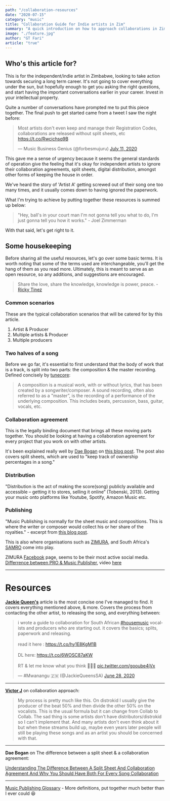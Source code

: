 ```yaml
---
path: "/collaboration-resources"
date: "2020-07-15"
category: "music"
title: "Collaboration Guide for Indie artists in Zim"
summary: "A quick introduction on how to approach collaborations in Zimbabwe."
image: "./feature.jpg"
author: "GT Fari"
article: "true"
---
```


## Who's this article for?

This is for the independent/indie artist in Zimbabwe, looking to take action towards securing a long term career. 
It's not going to cover everything under the sun, but hopefully enough to get you asking the right questions, and start having the important conversations earlier in your career. Invest in your intellectual property.

Quite a number of conversations have prompted me to put this piece together. The final push to get started came from a tweet I saw the night before: 

<blockquote class="twitter-tweet"><p lang="en" dir="ltr">Most artists don&#39;t even keep and manage their Registration Codes, collaborations are released without split sheets, etc <a href="https://t.co/Rwcichsq9B">https://t.co/Rwcichsq9B</a></p>&mdash; Music Business Genius (@forbesmujuru) <a href="https://twitter.com/forbesmujuru/status/1281900608665133057?ref_src=twsrc%5Etfw">July 11, 2020</a></blockquote> <script async src="https://platform.twitter.com/widgets.js" charset="utf-8"></script>


This gave me a sense of urgency because it seems the general standards of operation give the feeling that it's okay for independent artists to ignore their collaboration agreements, split sheets, digital distribution, amongst other forms of keeping the house in order.

We've heard the story of 'Artist A' getting screwed out of their song one too many times, and it usually comes down to having ignored the paperwork. 

What I'm trying to achieve by putting together these resources is summed up below:

> "Hey, ball's in your court man I'm not gonna tell you what to do, I'm just gonna tell you how it works." - Joel Zimmerman

With that said, let's get right to it.

## Some housekeeping

Before sharing all the useful resources, let's go over some basic terms.
It is worth noting that some of the terms used are interchangeable, you'll get the hang of them as you read more.
Ultimately, this is meant to serve as an open resource, so any additions, and suggestions are encouraged. 

> Share the love, share the knowledge, knowledge is power, peace. - <a  rel="noopener noreferrer" href="https://www.youtube.com/channel/UC4OAAbxtB6QEKaTDb-SEe-Q">Ricky Tinez</a>

### Common scenarios

These are the typical collaboration scenarios that will be catered for by this article.

1. Artist & Producer
2. Multiple artists & Producer
3. Multiple producers

### Two halves of a song

Before we go far, it's essential to first understand that the body of work that is a track, is split into two parts: the composition & the master recording.  Defined concisely by <a href="https://support.tunecore.com/hc/en-us/articles/115006502747-What-is-the-difference-between-a-composition-and-a-sound-recording-#:~:text=A%20composition%20is%20a%20musical,%2C%20guitar%2C%20vocals%2C%20etc." rel="noopener noreferrer">tunecore</a>:

> A composition is a musical work, with or without lyrics, that has been created by a songwriter/composer.
A sound recording, often also referred to as a "master”, is the recording of a performance of the underlying composition. This includes beats, percussion, bass, guitar, vocals, etc.

### Collaboration agreement

This is the legally binding document that brings all these moving parts together. You should be looking at having a collaboration agreement for every project that you work on with other artists.

It's been explained really well by <a href="https://www.facebook.com/daeboganmusic" rel="noopener noreferrer">Dae Bogan</a> on <a href="https://www.tuneregistry.com/blog/understanding-the-difference-between-a-split-sheet-and-collaboration-agreement-and-why-you-should-have-both-for-every-song-collaboration" rel="noopener noreferrer">this blog post</a>.
The post also covers split sheets, which are used to "keep track of ownership percentages in a song."

### Distribution

"Distribution is the act of making the score(song) publicly available and accessible – getting it to stores, selling it online” (Tobenski, 2013). 
Getting your music onto platforms like Youtube, Spotify, Amazon Music etc.

### Publishing

"Music Publishing is normally for the sheet music and compositions. This is where the writer or composer would collect his or her share of the royalties."  - excerpt from <a href="http://smithzkmusic.blogspot.com/2013/12/the-difference-between-music-publishing.html#:~:text=Many%20artists%20do%20not%20feel,they%20have%20to%20publish%20everything.&text=Distribution%20is%20simply%20putting%20the,online%20shipping%2C%20or%20online%20downloads." rel="noopener noreferrer">this blog post</a>.

This is also where organisations such as <a href="https://www.musicinafrica.net/directory/zimbabwe-music-rights-association-zimura" rel="noopener noreferrer">ZIMURA</a>, and South Africa's <a href="https://www.samro.org.za/newsletter/content/understanding-music-publishing-jonathan-shaw" rel="noopener noreferrer">SAMRO</a> come into play.

ZIMURA <a href="https://www.facebook.com/zimuraonline/" rel="noopener noreferrer">Facebook</a> page, seems to be their most active social media.
<a href="https://musicpub101.com/" rel="noopener noreferrer">Differrence between PRO & Music Publisher</a>, video <a href="https://youtu.be/iJe0GeYZinw" rel="noopener noreferrer">here</a>

---

# Resources

**<a href="https://twitter.com/JackieQueensSA" rel="noopener noreferrer">Jackie Queen's</a>** article is the most concise one I've managed to find. It covers everything mentioned above, & more. Covers the process from contacting the other artist, to releasing the song, and everything between:

<blockquote class="twitter-tweet" data-theme="dark"><p lang="en" dir="ltr">i wrote a guide to collaboration for South African <a href="https://twitter.com/hashtag/housemusic?src=hash&amp;ref_src=twsrc%5Etfw">#housemusic</a> vocalists and producers who are starting out. it covers the basics; splits, paperwork and releasing. <br><br>read it here : <a href="https://t.co/hy1E8KgM1B">https://t.co/hy1E8KgM1B</a><br><br>DL here: <a href="https://t.co/6WOSC87aKW">https://t.co/6WOSC87aKW</a><br><br>RT &amp; let me know what you think 💜💜💜 <a href="https://t.co/gooube4jVx">pic.twitter.com/gooube4jVx</a></p>&mdash; #Mwanangu 🇿🇼 (@JackieQueensSA) <a href="https://twitter.com/JackieQueensSA/status/1277169975330050048?ref_src=twsrc%5Etfw">June 28, 2020</a></blockquote> <script async src="https://platform.twitter.com/widgets.js" charset="utf-8"></script>

---

**<a href="https://twitter.com/itsVictorJ" rel="noopener noreferrer">Victor J</a>** on collaboration approach:

> My process is pretty much like this.
On distrokid I usually give the producer of the beat 50% and then divide the other 50% on the vocalists. This is the usual formula but it can change from Collab to Collab. The sad thing is some artists don't have distributors/distrokid so I can't implement that. And many artists don't even think about it but when these streams build up, maybe even years later people will still be playing these songs and as an artist you should be concerned with that.

---

**Dae Bogan** on The difference between a split sheet & a collaboration agreement:

<a 
   href="https://www.tuneregistry.com/blog/understanding-the-difference-between-a-split-sheet-and-collaboration-agreement-and-why-you-should-have-both-for-every-song-collaboration" 
   rel="noopener noreferrer">
      Understanding The Difference Between A Split Sheet And Collaboration Agreement And Why You Should Have Both For Every Song Collaboration
</a>

---

<a href="https://www.songtrust.com/music-publishing-glossary" rel="noopener noreferrer">Music Publishing Glossary</a> - More definitions, put together much better than I ever could 😆